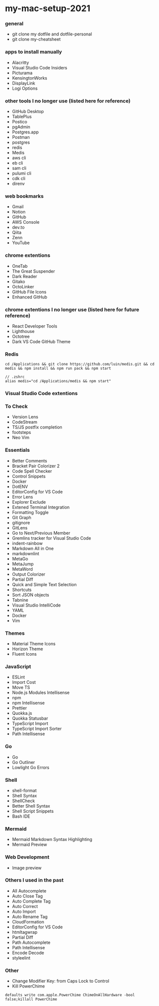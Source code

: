 # my-mac-setup-2021

### general
- git clone my dotfile and dotfile-personal
- git clone my-cheatsheet

### apps to install manually
- Alacritty
- Visual Studio Code Insiders
- Picturama
- KensingtonWorks
- DisplayLink
- Logi Options

### other tools I no longer use (listed here for reference)
- GitHub Desktop
- TablePlus
- Postico
- pgAdmin
- Postgres.app
- Postman
- postgres
- redis
- Medis
- aws cli
- eb cli
- sam cli
- pulumi cli
- cdk cli
- direnv

### web bookmarks
- Gmail
- Notion
- GitHub
- AWS Console 
- dev.to
- Qiita
- Zenn
- YouTube

### chrome extentions
- OneTab
- The Great Suspender
- Dark Reader
- Gitako
- OctoLinker
- GitHub File Icons
- Enhanced GitHub

### chrome extentions I no longer use (listed here for future reference)
- React Developer Tools
- Lighthouse
- Octotree
- Dark VS Code GitHub Theme

### Redis
```
cd /Applications && git clone https://github.com/luin/medis.git && cd medis && npm install && npm run pack && npm start

// .zshrc
alias medis="cd /Applications/medis && npm start"
```

### Visual Studio Code extentions

### To Check
- Version Lens
- CodeStream
- TS/JS postfix completion
- footsteps
- Neo Vim

### Essentials
- Better Comments
- Bracket Pair Colorizer 2
- Code Spell Checker
- Control Snippets
- Docker
- DotENV
- EditorConfig for VS Code
- Error Lens
- Explorer Exclude
- Extened Terminal Integration
- Formatting Toggle
- Git Graph
- gitignore
- GitLens
- Go to Next/Previous Member
- Gremlins tracker for Visual Studio Code
- indent-rainbow
- Markdown All in One
- markdownlint
- MetaGo
- MetaJump
- MetaWord
- Output Colorizer
- Partial Diff
- Quick and Simple Text Selection
- Shortcuts
- Sort JSON objects
- Tabnine
- Visual Studio IntelliCode
- YAML
- Docker
- Vim

### Themes
- Material Theme Icons
- Horizon Theme
- Fluent Icons

### JavaScript
- ESLint
- Import Cost
- Move TS
- Node.js Modules Intellisense
- npm
- npm Intellisense
- Prettier
- Quokka.js
- Quokka Statusbar
- TypeScript Import
- TypeScript Import Sorter
- Path Intellisense

### Go
- Go
- Go Outliner
- Lowlight Go Errors

### Shell
- shell-format
- Shell Syntax
- ShellCheck
- Better Shell Syntax
- Shell Script Snippets
- Bash IDE

### Mermaid
- Mermaid Markdown Syntax Highlighting
- Mermaid Preview

### Web Development
- Image preview

### Others I used in the past
- All Autocomplete
- Auto Close Tag
- Auto Complete Tag
- Auto Correct
- Auto Import
- Auto Rename Tag
- CloudFormation
- EditorConfig for VS Code
- htmltagwrap
- Partial Diff
- Path Autocomplete
- Path Intellisense
- Encode Decode
- styleelint

### Other
- Change Modifier Key: from Caps Lock to Control
- Kill PowerChime
```
defaults write com.apple.PowerChime ChimeOnAllHardware -bool false;killall PowerChime
```
